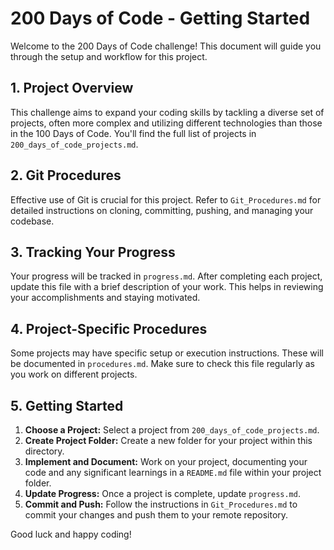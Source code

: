 # 200 Days of Code - Getting Started

Welcome to the 200 Days of Code challenge! This document will guide you through the setup and workflow for this project.

## 1. Project Overview

This challenge aims to expand your coding skills by tackling a diverse set of projects, often more complex and utilizing different technologies than those in the 100 Days of Code. You'll find the full list of projects in `200_days_of_code_projects.md`.

## 2. Git Procedures

Effective use of Git is crucial for this project. Refer to `Git_Procedures.md` for detailed instructions on cloning, committing, pushing, and managing your codebase.

## 3. Tracking Your Progress

Your progress will be tracked in `progress.md`. After completing each project, update this file with a brief description of your work. This helps in reviewing your accomplishments and staying motivated.

## 4. Project-Specific Procedures

Some projects may have specific setup or execution instructions. These will be documented in `procedures.md`. Make sure to check this file regularly as you work on different projects.

## 5. Getting Started

1.  **Choose a Project:** Select a project from `200_days_of_code_projects.md`.
2.  **Create Project Folder:** Create a new folder for your project within this directory.
3.  **Implement and Document:** Work on your project, documenting your code and any significant learnings in a `README.md` file within your project folder.
4.  **Update Progress:** Once a project is complete, update `progress.md`.
5.  **Commit and Push:** Follow the instructions in `Git_Procedures.md` to commit your changes and push them to your remote repository.

Good luck and happy coding!